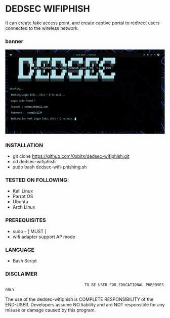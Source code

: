 # DEDSEC WIFIPHISH 
It can create fake access point, and create captive portal to redirect users connected to the wireless network.

### banner
![1](https://github.com/0xbitx/dedsec-wifiphish/blob/master/banner.png)

### INSTALLATION
* git clone https://github.com/0xbitx/dedsec-wifiphish.git
* cd dedsec-wifiphish
* sudo bash dedsec-wifi-phishing.sh

### TESTED ON FOLLOWING:
* Kali Linux
* Parrot OS
* Ubuntu
* Arch Linux

### PREREQUISITES
* sudo - [ MUST ]
* wifi adapter support AP mode

### LANGUAGE 
* Bash Script

### DISCLAIMER
                                       TO BE USED FOR EDUCATIONAL PURPOSES ONLY

The use of the dedsec-wifiphish is COMPLETE RESPONSIBILITY of the END-USER. Developers assume NO liability and are NOT responsible for any misuse or damage caused by this program. 
